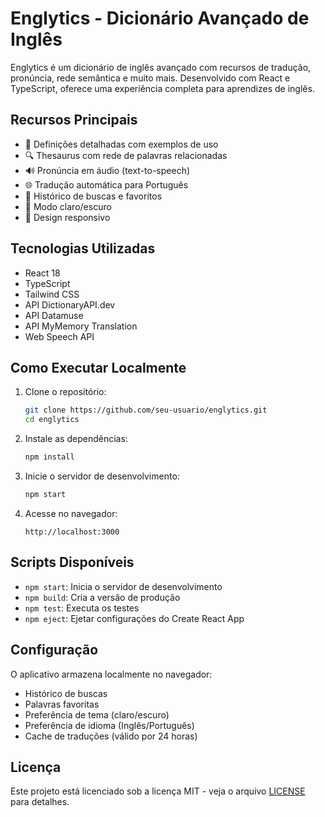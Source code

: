 # Englytics - Dicionário Avançado de Inglês

Englytics é um dicionário de inglês avançado com recursos de tradução, pronúncia, rede semântica e muito mais. Desenvolvido com React e TypeScript, oferece uma experiência completa para aprendizes de inglês.

## Recursos Principais

- 📖 Definições detalhadas com exemplos de uso
- 🔍 Thesaurus com rede de palavras relacionadas
- 🔊 Pronúncia em áudio (text-to-speech)
- 🌐 Tradução automática para Português
- 💾 Histórico de buscas e favoritos
- 🌙 Modo claro/escuro
- 📱 Design responsivo

## Tecnologias Utilizadas

- React 18
- TypeScript
- Tailwind CSS
- API DictionaryAPI.dev
- API Datamuse
- API MyMemory Translation
- Web Speech API

## Como Executar Localmente

1. Clone o repositório:
   ```bash
   git clone https://github.com/seu-usuario/englytics.git
   cd englytics
   ```

2. Instale as dependências:
   ```bash
   npm install
   ```

3. Inicie o servidor de desenvolvimento:
   ```bash
   npm start
   ```

4. Acesse no navegador:
   ```
   http://localhost:3000
   ```

## Scripts Disponíveis

- `npm start`: Inicia o servidor de desenvolvimento
- `npm build`: Cria a versão de produção
- `npm test`: Executa os testes
- `npm eject`: Ejetar configurações do Create React App

## Configuração

O aplicativo armazena localmente no navegador:
- Histórico de buscas
- Palavras favoritas
- Preferência de tema (claro/escuro)
- Preferência de idioma (Inglês/Português)
- Cache de traduções (válido por 24 horas)

## Licença

Este projeto está licenciado sob a licença MIT - veja o arquivo [LICENSE](LICENSE) para detalhes.

